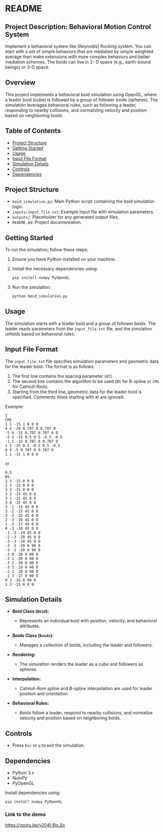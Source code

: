 # README

## Project Description: Behavioral Motion Control System
Implement a behavioral system like [Reynolds] flocking system. You can start
with a set of simple behaviors that are mediated by simple weighted average then make
extensions with more complex behaviors and better mediation schemes. The boids can live in 2-
D space (e.g., earth-bound beings) or 3-D space.

## Overview

This project implements a behavioral boid simulation using OpenGL, where a leader boid (cube) is followed by a group of follower boids (spheres). The simulation leverages behavioral rules, such as following a leader, responding to nearby collisions, and normalizing velocity and position based on neighboring boids.

## Table of Contents

- [Project Structure](#project-structure)
- [Getting Started](#getting-started)
- [Usage](#usage)
- [Input File Format](#input-file-format)
- [Simulation Details](#simulation-details)
- [Controls](#controls)
- [Dependencies](#dependencies)

## Project Structure

- `boid_simulation.py`: Main Python script containing the boid simulation logic.
- `inputs/input_file.txt`: Example input file with simulation parameters.
- `outputs/`: Placeholder for any generated output files.
- `README.md`: Project documentation.

## Getting Started

To run the simulation, follow these steps:

1. Ensure you have Python installed on your machine.
2. Install the necessary dependencies using:

    ```bash
    pip install numpy PyOpenGL
    ```

3. Run the simulation:

    ```bash
    python boid_simulation.py
    ```

## Usage

The simulation starts with a leader boid and a group of follower boids. The leader reads parameters from the `input_file.txt` file, and the simulation unfolds based on behavioral rules.

## Input File Format

The `input_file.txt` file specifies simulation parameters and geometric data for the leader boid. The format is as follows:

1. The first line contains the spacing parameter (`dt`).
2. The second line contains the algorithm to be used (`BS` for B-spline or `CMS` for Catmull-Rom).
3. Starting from the third line, geometric data for the leader boid is specified. Comments (lines starting with `#`) are ignored.

Example:

```plaintext
1
CMS
1 1 -15 1 0 0 0
4 4 -20 0.707 0 0.707 0
-5 0 -15 0.707 0.707 0 0
-5 5 -15 0.5 0.5 -0.5 -0.5
-1 1 -15 0.707 0 0.707 0
1 5 -35 0.5 -0.5 0.5 -0.5
0 0 -5 0.707 0 0.707 0
1 1 -15 1 0 0 0
```
or

```plaintext
0.5
BS
1 3 -15 0 0 0
2 3 -15 0 0 0
3 3 -15 0 0 0
3 2 -15 45 0 0
3 1 -15 45 0 0
3 0 -15 45 0 0
3 -1 -15 45 0 0
3 -2 -15 45 0 0
3 -3 -15 45 0 0
2 -3 -16 45 0 0
1 -3 -17 45 0 0
0 -3 -18 45 0 0
-1 -3 -19 45 0 0
-2 -3 -20 45 0 0
-3 -3 -20 45 0 0
-3 -2 -20 0 90 0
-3 -1 -20 0 90 0
-3 0 -20 0 90 0
-3 1 -20 0 90 0
-3 2 -20 0 90 0
-3 3 -19 0 90 0
-2 3 -18 0 90 0
-1 3 -17 0 90 0
0 3 -16 0 90 0
1 3 -15 0 0 0
```
## Simulation Details

- **Boid Class (`Boid`):**
  - Represents an individual boid with position, velocity, and behavioral attributes.

- **Boids Class (`Boids`):**
  - Manages a collection of boids, including the leader and followers.

- **Rendering:**
  - The simulation renders the leader as a cube and followers as spheres.

- **Interpolation:**
  - Catmull-Rom spline and B-spline interpolation are used for leader position and orientation.

- **Behavioral Rules:**
  - Boids follow a leader, respond to nearby collisions, and normalize velocity and position based on neighboring boids.

## Controls

- Press `Esc` or `q` to exit the simulation.

## Dependencies

- Python 3.x
- NumPy
- PyOpenGL

Install dependencies using:

```bash
pip install numpy PyOpenGL
```

### Link to the demo
https://youtu.be/y204I-Bq_5o